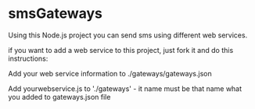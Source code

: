 # smsGateways
Using this Node.js project you can send sms using different web services.

if you want to add a web service to this project, just fork it and do this instructions:

Add your web service information to ./gateways/gateways.json

Add yourwebservice.js to './gateways' - it name must be that name what you added to gateways.json file
